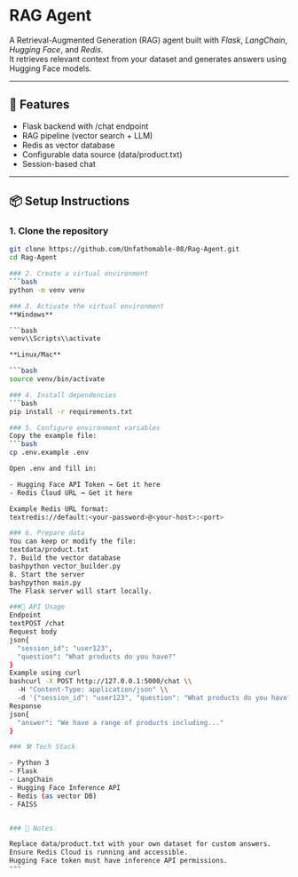 # RAG Agent

A Retrieval-Augmented Generation (RAG) agent built with *Flask*, *LangChain*, *Hugging Face*, and *Redis*.  
It retrieves relevant context from your dataset and generates answers using Hugging Face models.

---

## 🚀 Features
- Flask backend with /chat endpoint  
- RAG pipeline (vector search + LLM)  
- Redis as vector database  
- Configurable data source (data/product.txt)  
- Session-based chat  

---

## 📦 Setup Instructions

### 1. Clone the repository
```bash
git clone https://github.com/Unfathomable-08/Rag-Agent.git
cd Rag-Agent

### 2. Create a virtual environment
```bash
python -m venv venv

### 3. Activate the virtual environment
**Windows**

```bash
venv\\Scripts\\activate

**Linux/Mac**

```bash
source venv/bin/activate

### 4. Install dependencies
```bash
pip install -r requirements.txt

### 5. Configure environment variables
Copy the example file:
```bash
cp .env.example .env

Open .env and fill in:

- Hugging Face API Token → Get it here
- Redis Cloud URL → Get it here

Example Redis URL format:
textredis://default:<your-password>@<your-host>:<port>

### 6. Prepare data
You can keep or modify the file:
textdata/product.txt
7. Build the vector database
bashpython vector_builder.py
8. Start the server
bashpython main.py
The Flask server will start locally.

###📡 API Usage
Endpoint
textPOST /chat
Request body
json{
  "session_id": "user123",
  "question": "What products do you have?"
}
Example using curl
bashcurl -X POST http://127.0.0.1:5000/chat \\
  -H "Content-Type: application/json" \\
  -d '{"session_id": "user123", "question": "What products do you have?"}'
Response
json{
  "answer": "We have a range of products including..."
}

### 🛠 Tech Stack

- Python 3
- Flask
- LangChain
- Hugging Face Inference API
- Redis (as vector DB)
- FAISS


### 📖 Notes

Replace data/product.txt with your own dataset for custom answers.
Ensure Redis Cloud is running and accessible.
Hugging Face token must have inference API permissions.
"""
